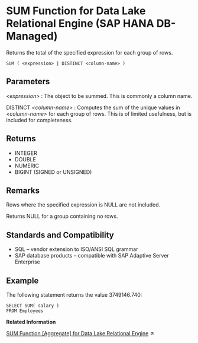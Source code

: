 <!-- loiod656f224db9a4567a7ba604993702e94 -->

# SUM Function for Data Lake Relational Engine \(SAP HANA DB-Managed\)

Returns the total of the specified expression for each group of rows.



```
SUM ( <expression> | DISTINCT <column-name> )
```



<a name="loiod656f224db9a4567a7ba604993702e94__section_tzl_lq5_vrb"/>

## Parameters

 *<expression\>*
 :   The object to be summed. This is commonly a column name.

  DISTINCT *<column-name\>*
 :   Computes the sum of the unique values in *<column-name\>* for each group of rows. This is of limited usefulness, but is included for completeness.

 

<a name="loiod656f224db9a4567a7ba604993702e94__section_kkv_lq5_vrb"/>

## Returns

-   INTEGER
-   DOUBLE
-   NUMERIC
-   BIGINT \(SIGNED or UNSIGNED\)



<a name="loiod656f224db9a4567a7ba604993702e94__section_v1k_mq5_vrb"/>

## Remarks

Rows where the specified expression is NULL are not included.

Returns NULL for a group containing no rows.



<a name="loiod656f224db9a4567a7ba604993702e94__section_ejv_mq5_vrb"/>

## Standards and Compatibility

-   SQL – vendor extension to ISO/ANSI SQL grammar
-   SAP database products – compatible with SAP Adaptive Server Enterprise



<a name="loiod656f224db9a4567a7ba604993702e94__section_ylf_nq5_vrb"/>

## Example

The following statement returns the value 3749146.740:

```
SELECT SUM( salary )
FROM Employees
```

**Related Information**  


[SUM Function [Aggregate] for Data Lake Relational Engine](https://help.sap.com/viewer/19b3964099384f178ad08f2d348232a9/2023_1_QRC/en-US/a5889fe484f21015b024abf6dcede473.html "Returns the total of the specified expression for each group of rows.") :arrow_upper_right:

